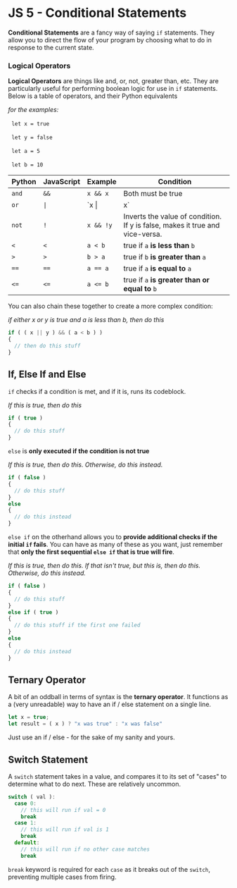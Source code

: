 # JS 5 - Conditional Statements

**Conditional Statements** are a fancy way of saying `if` statements. They allow you to direct the flow of your program by choosing what to do in response to the current state.

### Logical Operators

**Logical Operators** are things like and, or, not, greater than, etc. They are particularly useful for performing boolean logic for use in `if` statements. Below is a table of operators, and their Python equivalents

*for the examples:*

  `let x = true`

  `let y = false`

  `let a = 5`

  `let b = 10`

| Python | JavaScript | Example   | Condition                                                                    |
| ------ | ---------- | --------- | ---------------------------------------------------------------------------- |
| `and`  | `&&`       | `x && x`  | Both must be true                                                            |
| `or`   | `\|`       | `x \|     | x`                                                                           |
| `not`  | `!`        | `x && !y` | Inverts the value of condition. If y is false, makes it true and vice-versa. |
| `<`    | `<`        | `a < b`   | true if `a` **is less than** `b`                                             |
| `>`    | `>`        | `b > a`   | true if `b` **is greater than** `a`                                          |
| `==`   | `==`       | `a == a`  | true if `a` **is equal to** `a`                                              |
| `<=`   | `<=`       | `a <= b`  | true if `a` **is greater than or equal to** `b`                              |

You can also chain these together to create a more complex condition:

*if either x or y is true and a is less than b, then do this*

```javascript
if ( ( x || y ) && ( a < b ) )
{
  // then do this stuff
}
```

## If, Else If and Else

`if` checks if a condition is met, and if it is, runs its codeblock.

*If this is true, then do this*

```javascript
if ( true )
{
  // do this stuff
}
```

`else` is **only executed if the condition is not true**

*If this is true, then do this. Otherwise, do this instead.*

```javascript
if ( false )
{
  // do this stuff
}
else
{
  // do this instead
}
```

`else if` on the otherhand allows you to **provide additional checks if the initial `if` fails**. You can have as many of these as you want, just remember that **only the first sequential `else if` that is true will fire**.

*If this is true, then do this. If that isn't true, but this is, then do this. Otherwise, do this instead.*

```javascript
if ( false )
{
  // do this stuff
}
else if ( true )
{
  // do this stuff if the first one failed
}
else
{
  // do this instead
}
```

## Ternary Operator

A bit of an oddball in terms of syntax is the **ternary operator**. It functions as a (very unreadable) way to have an if / else statement on a single line.

```javascript
let x = true;
let result = ( x ) ? "x was true" : "x was false"
```

Just use an if / else - for the sake of my sanity and yours.

## Switch Statement

A `switch` statement takes in a value, and compares it to its set of "cases" to determine what to do next. These are relatively uncommon.

```javascript
switch ( val ):
  case 0:
    // this will run if val = 0
    break
  case 1: 
    // this will run if val is 1
    break
  default:
    // this will run if no other case matches
    break
```

`break` keyword is required for each `case` as it breaks out of the `switch`, preventing multiple cases from firing.
